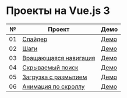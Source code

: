 # Проекты на Vue.js 3

| №  | Проект                                                                                                     | Демо                                                  |
| -- | ---------------------------------------------------------------------------------------------------------- | ----------------------------------------------------- |
| 01 | [Слайдер](https://github.com/inteltone/Vue.js-3-projects/tree/master/01-expanding-cards)                   | [Демо](https://inteltone.ru/vue/expanding-cards/)     |
| 02 | [Шаги](https://github.com/inteltone/Vue.js-3-projects/tree/master/02-progress-steps)                       | [Демо](https://inteltone.ru/vue/progress-steps/)      |
| 03 | [Вращающаяся навигация](https://github.com/inteltone/Vue.js-3-projects/tree/master/03-rotating-navigation) | [Демо](https://inteltone.ru/vue/rotating-navigation/) |
| 04 | [Скрываемый поиск](https://github.com/inteltone/Vue.js-3-projects/tree/master/04-hidden-search-widget)     | [Демо](https://inteltone.ru/vue/hidden-search/)       |
| 05 | [Загрузка с размытием](https://github.com/inteltone/Vue.js-3-projects/tree/master/05-blurry-loading)       | [Демо](https://inteltone.ru/vue/blurry-loading/)      |
| 06 | [Анимация по скроллу](https://github.com/inteltone/Vue.js-3-projects/tree/master/06-scroll-animation)      | [Демо](https://inteltone.ru/vue/scroll-animation/)    |

